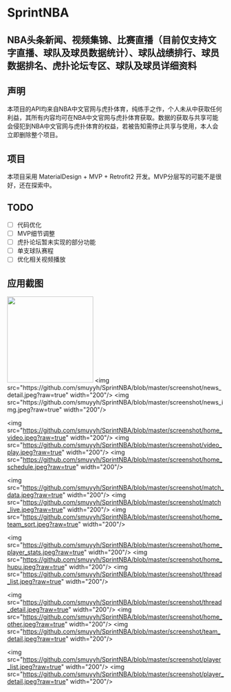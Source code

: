 # SprintNBA

## NBA头条新闻、视频集锦、比赛直播（目前仅支持文字直播、球队及球员数据统计）、球队战绩排行、球员数据排名、虎扑论坛专区、球队及球员详细资料

## 声明

本项目的API均来自NBA中文官网与虎扑体育，纯练手之作，个人未从中获取任何利益，其所有内容均可在NBA中文官网与虎扑体育获取。数据的获取与共享可能会侵犯到NBA中文官网与虎扑体育的权益，若被告知需停止共享与使用，本人会立即删除整个项目。

## 项目

本项目采用 MaterialDesign + MVP + Retrofit2 开发。MVP分层写的可能不是很好，还在探索中。

## TODO

*   [ ] 代码优化
*   [ ] MVP细节调整
*   [ ] 虎扑论坛暂未实现的部分功能
*   [ ] 单支球队赛程
*   [ ] 优化相关视频播放

## 应用截图

<img src="https://github.com/smuyyh/SprintNBA/blob/master/screenshot/home_news.jpeg?raw=true" width="200"/>
&lt;img src="https://github.com/smuyyh/SprintNBA/blob/master/screenshot/news_detail.jpeg?raw=true" width="200"/&gt;
&lt;img src="https://github.com/smuyyh/SprintNBA/blob/master/screenshot/news_img.jpeg?raw=true" width="200"/&gt;

&lt;img src="https://github.com/smuyyh/SprintNBA/blob/master/screenshot/home_video.jpeg?raw=true" width="200"/&gt;
&lt;img src="https://github.com/smuyyh/SprintNBA/blob/master/screenshot/video_play.jpeg?raw=true" width="200"/&gt;
&lt;img src="https://github.com/smuyyh/SprintNBA/blob/master/screenshot/home_schedule.jpeg?raw=true" width="200"/&gt;

&lt;img src="https://github.com/smuyyh/SprintNBA/blob/master/screenshot/match_data.jpeg?raw=true" width="200"/&gt;
&lt;img src="https://github.com/smuyyh/SprintNBA/blob/master/screenshot/match_live.jpeg?raw=true" width="200"/&gt;
&lt;img src="https://github.com/smuyyh/SprintNBA/blob/master/screenshot/home_team_sort.jpeg?raw=true" width="200"/&gt;

&lt;img src="https://github.com/smuyyh/SprintNBA/blob/master/screenshot/home_player_stats.jpeg?raw=true" width="200"/&gt;
&lt;img src="https://github.com/smuyyh/SprintNBA/blob/master/screenshot/home_hupu.jpeg?raw=true" width="200"/&gt;
&lt;img src="https://github.com/smuyyh/SprintNBA/blob/master/screenshot/thread_list.jpeg?raw=true" width="200"/&gt;

&lt;img src="https://github.com/smuyyh/SprintNBA/blob/master/screenshot/thread_detail.jpeg?raw=true" width="200"/&gt;
&lt;img src="https://github.com/smuyyh/SprintNBA/blob/master/screenshot/home_other.jpeg?raw=true" width="200"/&gt;
&lt;img src="https://github.com/smuyyh/SprintNBA/blob/master/screenshot/team_detail.jpeg?raw=true" width="200"/&gt;

&lt;img src="https://github.com/smuyyh/SprintNBA/blob/master/screenshot/player_list.jpeg?raw=true" width="200"/&gt;
&lt;img src="https://github.com/smuyyh/SprintNBA/blob/master/screenshot/player_detail.jpeg?raw=true" width="200"/&gt;